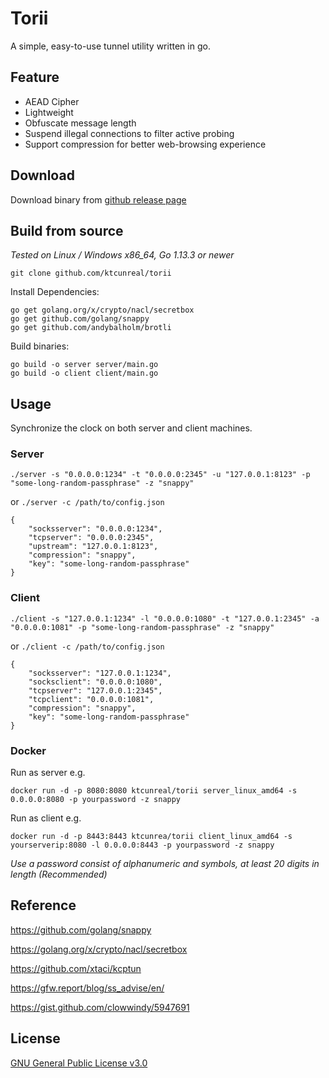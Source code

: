 # Torii
A simple, easy-to-use tunnel utility written in go.

## Feature
- AEAD Cipher
- Lightweight
- Obfuscate message length
- Suspend illegal connections to filter active probing
- Support compression for better web-browsing experience

## Download
Download binary from [github release page](https://github.com/ktcunreal/torii/releases)

## Build from source
*Tested on Linux / Windows x86_64, Go 1.13.3 or newer*

```
git clone github.com/ktcunreal/torii
``` 
Install Dependencies:
```
go get golang.org/x/crypto/nacl/secretbox 
go get github.com/golang/snappy
go get github.com/andybalholm/brotli
```

Build binaries:
```
go build -o server server/main.go 
go build -o client client/main.go
```

## Usage

Synchronize the clock on both server and client machines.

### Server

`./server -s "0.0.0.0:1234" -t "0.0.0.0:2345" -u "127.0.0.1:8123" -p "some-long-random-passphrase" -z "snappy"`

or `./server -c /path/to/config.json`

```
{
    "socksserver": "0.0.0.0:1234",
    "tcpserver": "0.0.0.0:2345",
    "upstream": "127.0.0.1:8123",
    "compression": "snappy",
    "key": "some-long-random-passphrase"
}
```

### Client

`./client -s "127.0.0.1:1234" -l "0.0.0.0:1080" -t "127.0.0.1:2345" -a "0.0.0.0:1081" -p "some-long-random-passphrase" -z "snappy"`

or `./client -c /path/to/config.json`

```
{
    "socksserver": "127.0.0.1:1234",
    "socksclient": "0.0.0.0:1080",
    "tcpserver": "127.0.0.1:2345",
    "tcpclient": "0.0.0.0:1081",
    "compression": "snappy",
    "key": "some-long-random-passphrase"
}
```

### Docker

Run as server e.g.
```
docker run -d -p 8080:8080 ktcunreal/torii server_linux_amd64 -s 0.0.0.0:8080 -p yourpassword -z snappy
```
Run as client e.g.
```
docker run -d -p 8443:8443 ktcunrea/torii client_linux_amd64 -s yourserverip:8080 -l 0.0.0.0:8443 -p yourpassword -z snappy
```

*Use a password consist of alphanumeric and symbols, at least 20 digits in length (Recommended)*

## Reference

https://github.com/golang/snappy

https://golang.org/x/crypto/nacl/secretbox

https://github.com/xtaci/kcptun

https://gfw.report/blog/ss_advise/en/

https://gist.github.com/clowwindy/5947691

## License
[GNU General Public License v3.0](https://raw.githubusercontent.com/ktcunreal/torii/master/LICENSE)
